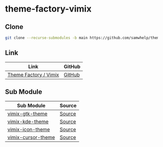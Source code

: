 

# theme-factory-vimix


## Clone

``` sh
git clone --recurse-submodules -b main https://github.com/samwhelp/theme-factory-vimix.git theme-factory-vimix
```

## Link

| Link | GitHub |
| ---- | ------ |
| [Theme Factory / Vimix](https://samwhelp.github.io/theme-factory-vimix/) | [GitHub](https://github.com/samwhelp/theme-factory-vimix) |


## Sub Module

| Sub Module | Source |
| --- | --- |
| [vimix-gtk-theme](https://github.com/samwhelp/theme-factory-vimix/tree/main/project/vimix-gtk-theme/asset) | [Source](https://github.com/vinceliuice/vimix-gtk-themes) |
| [vimix-kde-theme](https://github.com/samwhelp/theme-factory-vimix/tree/main/project/vimix-kde-theme/asset) | [Source](https://github.com/vinceliuice/vimix-kde) |
| [vimix-icon-theme](https://github.com/samwhelp/theme-factory-vimix/tree/main/project/vimix-gtk-theme/asset) | [Source](https://github.com/vinceliuice/vimix-icon-theme) |
| [vimix-cursor-theme](https://github.com/samwhelp/theme-factory-vimix/tree/main/project/vimix-cursor-theme/asset) | [Source](https://github.com/vinceliuice/Vimix-cursors) |

